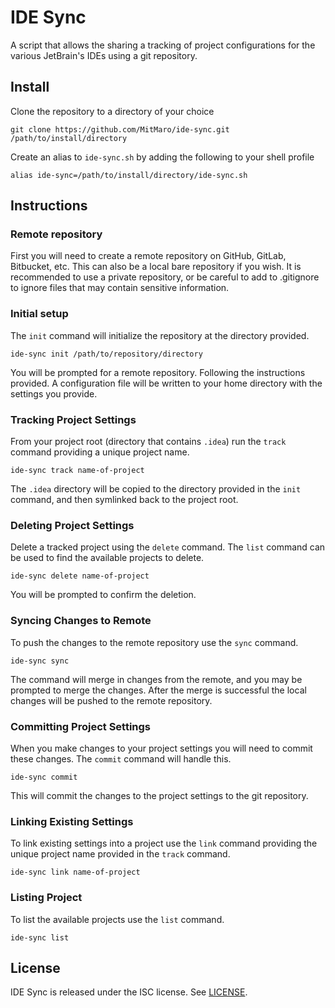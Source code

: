 # IDE Sync

A script that allows the sharing a tracking of project configurations for the various JetBrain's IDEs using a git
repository.

## Install

Clone the repository to a directory of your choice

    git clone https://github.com/MitMaro/ide-sync.git /path/to/install/directory

Create an alias to `ide-sync.sh` by adding the following to your shell profile

    alias ide-sync=/path/to/install/directory/ide-sync.sh

## Instructions

### Remote repository

First you will need to create a remote repository on GitHub, GitLab, Bitbucket, etc. This can also be a local bare
repository if you wish. It is recommended to use a private repository, or be careful to add to .gitignore to ignore
files that may contain sensitive information.

### Initial setup

The `init` command will initialize the repository at the directory provided.

    ide-sync init /path/to/repository/directory

You will be prompted for a remote repository. Following the instructions provided. A configuration file will be written
to your home directory with the settings you provide.

### Tracking Project Settings

From your project root (directory that contains `.idea`) run the `track` command providing a unique project name.

    ide-sync track name-of-project

The `.idea` directory will be copied to the directory provided in the `init` command, and then symlinked back to the
project root.

### Deleting Project Settings

Delete a tracked project using the `delete` command. The `list` command can be used to find the available projects to
delete.

    ide-sync delete name-of-project

You will be prompted to confirm the deletion.

### Syncing Changes to Remote

To push the changes to the remote repository use the `sync` command.

    ide-sync sync

The command will merge in changes from the remote, and you may be prompted to merge the changes. After the merge is
successful the local changes will be pushed to the remote repository. 

### Committing Project Settings

When you make changes to your project settings you will need to commit these changes. The `commit` command will handle
this.

    ide-sync commit

This will commit the changes to the project settings to the git repository.

### Linking Existing Settings

To link existing settings into a project use the `link` command providing the unique project name provided in the
`track` command.

    ide-sync link name-of-project

### Listing Project

To list the available projects use the `list` command.

    ide-sync list

## License

IDE Sync is released under the ISC license. See [LICENSE](LICENSE).
